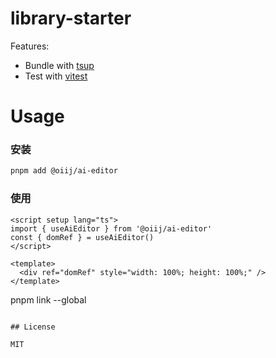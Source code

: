 # library-starter

Features:

- Bundle with [tsup](https://github.com/egoist/tsup)
- Test with [vitest](https://vitest.dev)

# Usage

### 安装

```bash
pnpm add @oiij/ai-editor
```

### 使用

```vue
<script setup lang="ts">
import { useAiEditor } from '@oiij/ai-editor'
const { domRef } = useAiEditor()
</script>

<template>
  <div ref="domRef" style="width: 100%; height: 100%;" />
</template>
```

pnpm link --global <package name>

```

## License

MIT
```
